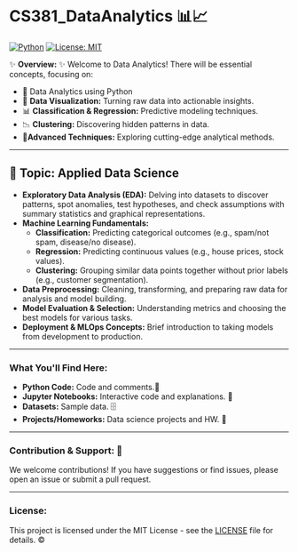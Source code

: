 # CS381_DataAnalytics 📊📈

[![Python](https://img.shields.io/badge/Python-3.13%2B-blue?style=for-the-badge&logo=python&logoColor=white)](https://www.python.org/)
[![License: MIT](https://img.shields.io/badge/License-MIT-yellow.svg?style=for-the-badge)](https://opensource.org/licenses/MIT)

✨ **Overview:** ✨
Welcome to Data Analytics!
There will be essential concepts, focusing on:
* 🐍 Data Analytics using Python
* 🎯 **Data Visualization:** Turning raw data into actionable insights.
* 📊 **Classification & Regression:** Predictive modeling techniques.
* 📉 **Clustering:** Discovering hidden patterns in data.
* 🧠**Advanced Techniques:** Exploring cutting-edge analytical methods.

---

## 🔬 Topic: Applied Data Science

* **Exploratory Data Analysis (EDA):** Delving into datasets to discover patterns, spot anomalies, test hypotheses, and check assumptions with summary statistics and graphical representations.
* **Machine Learning Fundamentals:**
    * **Classification:** Predicting categorical outcomes (e.g., spam/not spam, disease/no disease).
    * **Regression:** Predicting continuous values (e.g., house prices, stock values).
    * **Clustering:** Grouping similar data points together without prior labels (e.g., customer segmentation).
* **Data Preprocessing:** Cleaning, transforming, and preparing raw data for analysis and model building.
* **Model Evaluation & Selection:** Understanding metrics and choosing the best models for various tasks.
* **Deployment & MLOps Concepts:** Brief introduction to taking models from development to production.

---

### What You'll Find Here:

* **Python Code:** Code and comments.🐍
* **Jupyter Notebooks:** Interactive code and explanations. 📓
* **Datasets:** Sample data. 🗄️
* **Projects/Homeworks:** Data science projects and HW. 🚀

---

### Contribution & Support: 🙏

We welcome contributions! If you have suggestions or find issues, please open an issue or submit a pull request.

---

### License:

This project is licensed under the MIT License - see the [LICENSE](LICENSE) file for details. ©️
